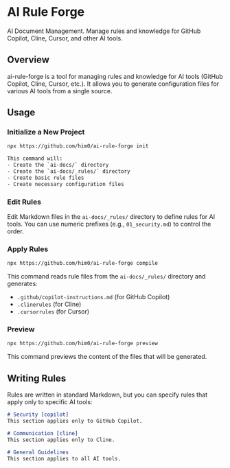 # AI Rule Forge

AI Document Management. Manage rules and knowledge for GitHub Copilot, Cline, Cursor, and other AI tools.

## Overview

ai-rule-forge is a tool for managing rules and knowledge for AI tools (GitHub Copilot, Cline, Cursor, etc.).
It allows you to generate configuration files for various AI tools from a single source.

## Usage

### Initialize a New Project

```bash
npx https://github.com/him0/ai-rule-forge init

This command will:
- Create the `ai-docs/` directory
- Create the `ai-docs/_rules/` directory
- Create basic rule files
- Create necessary configuration files
```


### Edit Rules

Edit Markdown files in the `ai-docs/_rules/` directory to define rules for AI tools.
You can use numeric prefixes (e.g., `01_security.md`) to control the order.

### Apply Rules

```bash
npx https://github.com/him0/ai-rule-forge compile
```

This command reads rule files from the `ai-docs/_rules/` directory and generates:
- `.github/copilot-instructions.md` (for GitHub Copilot)
- `.clinerules` (for Cline)
- `.cursorrules` (for Cursor)

### Preview

```bash
npx https://github.com/him0/ai-rule-forge preview
```

This command previews the content of the files that will be generated.

## Writing Rules

Rules are written in standard Markdown, but you can specify rules that apply only to specific AI tools:

```markdown
# Security [copilot]
This section applies only to GitHub Copilot.

# Communication [cline]
This section applies only to Cline.

# General Guidelines
This section applies to all AI tools.
```
